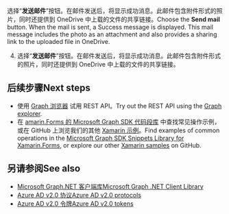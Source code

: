 <span data-ttu-id="cab84-p119">选择“**发送邮件**”按钮。在邮件发送后，将显示成功消息。此邮件包含附件形式的照片，同时还提供到 OneDrive 中上载的文件的共享链接。</span><span class="sxs-lookup"><span data-stu-id="cab84-p119">Choose the **Send mail** button. When the mail is sent, a Success message is displayed. This mail message includes the photo as an attachment and also provides a sharing link to the uploaded file in OneDrive.</span></span>

4. 选择“**发送邮件**”按钮。在邮件发送后，将显示成功消息。此邮件包含附件形式的照片，同时还提供到 OneDrive 中上载的文件的共享链接。

## <a name="next-steps"></a><span data-ttu-id="cab84-195">后续步骤</span><span class="sxs-lookup"><span data-stu-id="cab84-195">Next steps</span></span>
- <span data-ttu-id="cab84-196">使用 [Graph 浏览器](https://developer.microsoft.com/graph/graph-explorer) 试用 REST API。</span><span class="sxs-lookup"><span data-stu-id="cab84-196">Try out the REST API using the [Graph explorer](https://developer.microsoft.com/graph/graph-explorer).</span></span>
- <span data-ttu-id="cab84-197">在 [amarin.Forms 的 Microsoft Graph SDK 代码段库](https://github.com/microsoftgraph/xamarin-csharp-snippets-sample) 中查找常见操作示例，或在 GitHub 上浏览我们的其他 [Xamarin 示例](https://github.com/microsoftgraph?utf8=%E2%9C%93&query=xamarin)。</span><span class="sxs-lookup"><span data-stu-id="cab84-197">Find examples of common operations in the [Microsoft Graph SDK Snippets Library for Xamarin.Forms](https://github.com/microsoftgraph/xamarin-csharp-snippets-sample), or explore our other [Xamarin samples](https://github.com/microsoftgraph?utf8=%E2%9C%93&query=xamarin) on GitHub.</span></span>

## <a name="see-also"></a><span data-ttu-id="cab84-198">另请参阅</span><span class="sxs-lookup"><span data-stu-id="cab84-198">See also</span></span>
- [<span data-ttu-id="cab84-199">Microsoft Graph.NET 客户端库</span><span class="sxs-lookup"><span data-stu-id="cab84-199">Microsoft Graph .NET Client Library</span></span>](https://github.com/microsoftgraph/msgraph-sdk-dotnet)
- [<span data-ttu-id="cab84-200">Azure AD v2.0 协议</span><span class="sxs-lookup"><span data-stu-id="cab84-200">Azure AD v2.0 protocols</span></span>](https://azure.microsoft.com/documentation/articles/active-directory-v2-protocols/)
- [<span data-ttu-id="cab84-201">Azure AD v2.0 令牌</span><span class="sxs-lookup"><span data-stu-id="cab84-201">Azure AD v2.0 tokens</span></span>](https://azure.microsoft.com/documentation/articles/active-directory-v2-tokens/)
